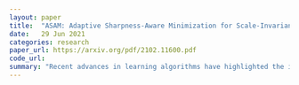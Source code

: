 ```yaml
---
layout: paper
title:  "ASAM: Adaptive Sharpness-Aware Minimization for Scale-Invariant Learning of Deep Neural Network"
date:   29 Jun 2021
categories: research
paper_url: https://arxiv.org/pdf/2102.11600.pdf
code_url: 
summary: "Recent advances in learning algorithms have highlighted the importance of the sharpness of the loss surface as a key indicator of the generalization gap, achieving state-of-the-art results. However, traditional sharpness measures, defined within a fixed region, suffer from sensitivity to parameter scaling, weakening their predictive value for the generalization gap. This paper introduces a scale-invariant measure, adaptive sharpness, along with a new generalization bound. We present a new learning method, adaptive sharpness-aware minimization (ASAM), which leverages this bound. Our experiments across various benchmark datasets demonstrate that ASAM significantly enhances model generalization."
---
```


